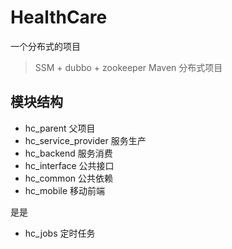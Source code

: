 # HealthCare
一个分布式的项目
>SSM + dubbo + zookeeper Maven 分布式项目 
## 模块结构
* hc_parent 父项目
* hc_service_provider 服务生产
* hc_backend 服务消费
* hc_interface 公共接口
* hc_common  公共依赖
* hc_mobile 移动前端


是是
* hc_jobs 定时任务


 